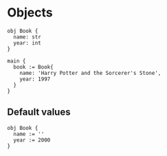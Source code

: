 # Objects
```the
obj Book {
  name: str
  year: int
}

main {
  book := Book{
    name: 'Harry Potter and the Sorcerer's Stone',
    year: 1997
  }
}
```

## Default values
```the
obj Book {
  name := ''
  year := 2000
}
```
